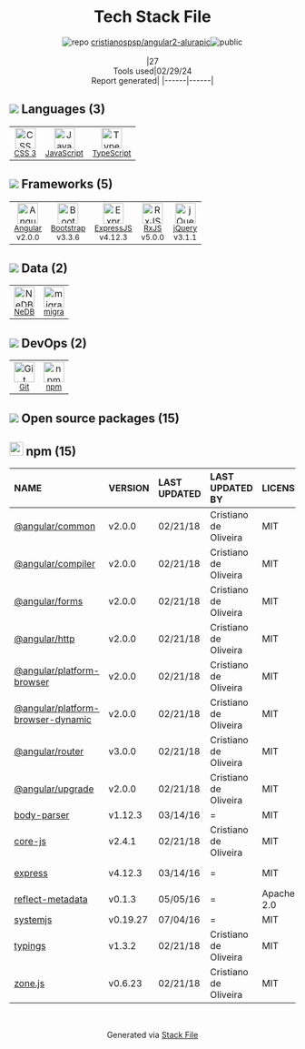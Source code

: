 <!--
&lt;--- Readme.md Snippet without images Start ---&gt;
## Tech Stack
cristianospsp/angular2-alurapic is built on the following main stack:

- [JavaScript](https://developer.mozilla.org/en-US/docs/Web/JavaScript) – Languages
- [TypeScript](http://www.typescriptlang.org) – Languages
- [Angular](https://angular.io) – Javascript MVC Frameworks
- [Bootstrap](http://getbootstrap.com/) – Front-End Frameworks
- [ExpressJS](http://expressjs.com/) – Microframeworks (Backend)
- [RxJS](http://reactivex.io/rxjs/) – Concurrency Frameworks
- [jQuery](http://jquery.com/) – Javascript UI Libraries
- [NeDB](https://github.com/louischatriot/nedb) – Databases
- [migra](https://migra.djrobstep.com/) – Database Tools

Full tech stack [here](/techstack.md)

&lt;--- Readme.md Snippet without images End ---&gt;

&lt;--- Readme.md Snippet with images Start ---&gt;
## Tech Stack
cristianospsp/angular2-alurapic is built on the following main stack:

- <img width='25' height='25' src='https://img.stackshare.io/service/1209/javascript.jpeg' alt='JavaScript'/> [JavaScript](https://developer.mozilla.org/en-US/docs/Web/JavaScript) – Languages
- <img width='25' height='25' src='https://img.stackshare.io/service/1612/bynNY5dJ.jpg' alt='TypeScript'/> [TypeScript](http://www.typescriptlang.org) – Languages
- <img width='25' height='25' src='https://img.stackshare.io/service/3745/cb8U-gL6_400x400.jpg' alt='Angular'/> [Angular](https://angular.io) – Javascript MVC Frameworks
- <img width='25' height='25' src='https://img.stackshare.io/service/1101/C9QJ7V3X.png' alt='Bootstrap'/> [Bootstrap](http://getbootstrap.com/) – Front-End Frameworks
- <img width='25' height='25' src='https://img.stackshare.io/service/1163/hashtag.png' alt='ExpressJS'/> [ExpressJS](http://expressjs.com/) – Microframeworks (Backend)
- <img width='25' height='25' src='https://img.stackshare.io/service/1796/984368.png' alt='RxJS'/> [RxJS](http://reactivex.io/rxjs/) – Concurrency Frameworks
- <img width='25' height='25' src='https://img.stackshare.io/service/1021/lxEKmMnB_400x400.jpg' alt='jQuery'/> [jQuery](http://jquery.com/) – Javascript UI Libraries
- <img width='25' height='25' src='https://img.stackshare.io/service/5859/ne.jpg' alt='NeDB'/> [NeDB](https://github.com/louischatriot/nedb) – Databases
- <img width='25' height='25' src='https://img.stackshare.io/no-img-open-source.png' alt='migra'/> [migra](https://migra.djrobstep.com/) – Database Tools

Full tech stack [here](/techstack.md)

&lt;--- Readme.md Snippet with images End ---&gt;
-->
<div align="center">

# Tech Stack File
![](https://img.stackshare.io/repo.svg "repo") [cristianospsp/angular2-alurapic](https://github.com/cristianospsp/angular2-alurapic)![](https://img.stackshare.io/public_badge.svg "public")
<br/><br/>
|27<br/>Tools used|02/29/24 <br/>Report generated|
|------|------|
</div>

## <img src='https://img.stackshare.io/languages.svg'/> Languages (3)
<table><tr>
  <td align='center'>
  <img width='36' height='36' src='https://img.stackshare.io/service/6727/css.png' alt='CSS 3'>
  <br>
  <sub><a href="https://developer.mozilla.org/en-US/docs/Web/CSS/CSS3">CSS 3</a></sub>
  <br>
  <sub></sub>
</td>

<td align='center'>
  <img width='36' height='36' src='https://img.stackshare.io/service/1209/javascript.jpeg' alt='JavaScript'>
  <br>
  <sub><a href="https://developer.mozilla.org/en-US/docs/Web/JavaScript">JavaScript</a></sub>
  <br>
  <sub></sub>
</td>

<td align='center'>
  <img width='36' height='36' src='https://img.stackshare.io/service/1612/bynNY5dJ.jpg' alt='TypeScript'>
  <br>
  <sub><a href="http://www.typescriptlang.org">TypeScript</a></sub>
  <br>
  <sub></sub>
</td>

</tr>
</table>

## <img src='https://img.stackshare.io/frameworks.svg'/> Frameworks (5)
<table><tr>
  <td align='center'>
  <img width='36' height='36' src='https://img.stackshare.io/service/3745/cb8U-gL6_400x400.jpg' alt='Angular'>
  <br>
  <sub><a href="https://angular.io">Angular</a></sub>
  <br>
  <sub>v2.0.0</sub>
</td>

<td align='center'>
  <img width='36' height='36' src='https://img.stackshare.io/service/1101/C9QJ7V3X.png' alt='Bootstrap'>
  <br>
  <sub><a href="http://getbootstrap.com/">Bootstrap</a></sub>
  <br>
  <sub>v3.3.6</sub>
</td>

<td align='center'>
  <img width='36' height='36' src='https://img.stackshare.io/service/1163/hashtag.png' alt='ExpressJS'>
  <br>
  <sub><a href="http://expressjs.com/">ExpressJS</a></sub>
  <br>
  <sub>v4.12.3</sub>
</td>

<td align='center'>
  <img width='36' height='36' src='https://img.stackshare.io/service/1796/984368.png' alt='RxJS'>
  <br>
  <sub><a href="http://reactivex.io/rxjs/">RxJS</a></sub>
  <br>
  <sub>v5.0.0</sub>
</td>

<td align='center'>
  <img width='36' height='36' src='https://img.stackshare.io/service/1021/lxEKmMnB_400x400.jpg' alt='jQuery'>
  <br>
  <sub><a href="http://jquery.com/">jQuery</a></sub>
  <br>
  <sub>v3.1.1</sub>
</td>

</tr>
</table>

## <img src='https://img.stackshare.io/databases.svg'/> Data (2)
<table><tr>
  <td align='center'>
  <img width='36' height='36' src='https://img.stackshare.io/service/5859/ne.jpg' alt='NeDB'>
  <br>
  <sub><a href="https://github.com/louischatriot/nedb">NeDB</a></sub>
  <br>
  <sub></sub>
</td>

<td align='center'>
  <img width='36' height='36' src='https://img.stackshare.io/no-img-open-source.png' alt='migra'>
  <br>
  <sub><a href="https://migra.djrobstep.com/">migra</a></sub>
  <br>
  <sub></sub>
</td>

</tr>
</table>

## <img src='https://img.stackshare.io/devops.svg'/> DevOps (2)
<table><tr>
  <td align='center'>
  <img width='36' height='36' src='https://img.stackshare.io/service/1046/git.png' alt='Git'>
  <br>
  <sub><a href="http://git-scm.com/">Git</a></sub>
  <br>
  <sub></sub>
</td>

<td align='center'>
  <img width='36' height='36' src='https://img.stackshare.io/service/1120/lejvzrnlpb308aftn31u.png' alt='npm'>
  <br>
  <sub><a href="https://www.npmjs.com/">npm</a></sub>
  <br>
  <sub></sub>
</td>

</tr>
</table>


## <img src='https://img.stackshare.io/group.svg' /> Open source packages (15)</h2>

## <img width='24' height='24' src='https://img.stackshare.io/service/1120/lejvzrnlpb308aftn31u.png'/> npm (15)

|NAME|VERSION|LAST UPDATED|LAST UPDATED BY|LICENSE|VULNERABILITIES|
|:------|:------|:------|:------|:------|:------|
|[@angular/common](https://www.npmjs.com/@angular/common)|v2.0.0|02/21/18|Cristiano de Oliveira |MIT|N/A|
|[@angular/compiler](https://www.npmjs.com/@angular/compiler)|v2.0.0|02/21/18|Cristiano de Oliveira |MIT|N/A|
|[@angular/forms](https://www.npmjs.com/@angular/forms)|v2.0.0|02/21/18|Cristiano de Oliveira |MIT|N/A|
|[@angular/http](https://www.npmjs.com/@angular/http)|v2.0.0|02/21/18|Cristiano de Oliveira |MIT|N/A|
|[@angular/platform-browser](https://www.npmjs.com/@angular/platform-browser)|v2.0.0|02/21/18|Cristiano de Oliveira |MIT|N/A|
|[@angular/platform-browser-dynamic](https://www.npmjs.com/@angular/platform-browser-dynamic)|v2.0.0|02/21/18|Cristiano de Oliveira |MIT|N/A|
|[@angular/router](https://www.npmjs.com/@angular/router)|v3.0.0|02/21/18|Cristiano de Oliveira |MIT|N/A|
|[@angular/upgrade](https://www.npmjs.com/@angular/upgrade)|v2.0.0|02/21/18|Cristiano de Oliveira |MIT|N/A|
|[body-parser](https://www.npmjs.com/body-parser)|v1.12.3|03/14/16|= |MIT|N/A|
|[core-js](https://www.npmjs.com/core-js)|v2.4.1|02/21/18|Cristiano de Oliveira |MIT|N/A|
|[express](https://www.npmjs.com/express)|v4.12.3|03/14/16|= |MIT|[CVE-2022-24999](https://github.com/advisories/GHSA-hrpp-h998-j3pp) (High)|
|[reflect-metadata](https://www.npmjs.com/reflect-metadata)|v0.1.3|05/05/16|= |Apache-2.0|N/A|
|[systemjs](https://www.npmjs.com/systemjs)|v0.19.27|07/04/16|= |MIT|N/A|
|[typings](https://www.npmjs.com/typings)|v1.3.2|02/21/18|Cristiano de Oliveira |MIT|N/A|
|[zone.js](https://www.npmjs.com/zone.js)|v0.6.23|02/21/18|Cristiano de Oliveira |MIT|N/A|

<br/>
<div align='center'>

Generated via [Stack File](https://github.com/marketplace/stack-file)
